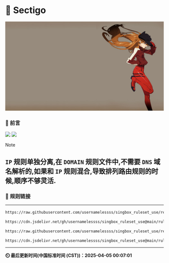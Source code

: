 
# 🧸 Sectigo
![](https://raw.githubusercontent.com/usernamelessss/picture-bed/main/images/202504042256831.jpg)
### 📣 前言
![](https://shields.io/badge/-移除重复规则-ff69b4) ![](https://shields.io/badge/-IP&nbsp;规则单独存放不与&nbsp;DOMAIN&nbsp;等混合-green)
> [!NOTE]
**`IP` 规则单独分离,在 `DOMAIN` 规则文件中,不需要 `DNS` 域名解析的,如果和 `IP` 规则混合,导致排列路由规则的时候,顺序不够灵活.**
---

###  🔗 规则链接
---

```url
https://raw.githubusercontent.com/usernamelessss/singbox_ruleset_use/refs/heads/main/rule/Sectigo/Sectigo_No_IP.json
```

```url
https://cdn.jsdelivr.net/gh/usernamelessss/singbox_ruleset_use@main/rule/Sectigo/Sectigo_No_IP.json
```

```url
https://raw.githubusercontent.com/usernamelessss/singbox_ruleset_use/refs/heads/main/rule/Sectigo/Sectigo_No_IP.srs
```

```url
https://cdn.jsdelivr.net/gh/usernamelessss/singbox_ruleset_use@main/rule/Sectigo/Sectigo_No_IP.srs
```

---
**⏲️ 最后更新时间(中国标准时间 (CST))：2025-04-05 00:07:01**